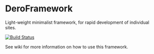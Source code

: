 DeroFramework
=============

Light-weight minimalist framework, for rapid development of individual sites.

[![Build Status](https://travis-ci.org/derokorian/DeroFramework.svg?branch=master)](https://travis-ci.org/derokorian/DeroFramework)

See wiki for more information on how to use this framework.
